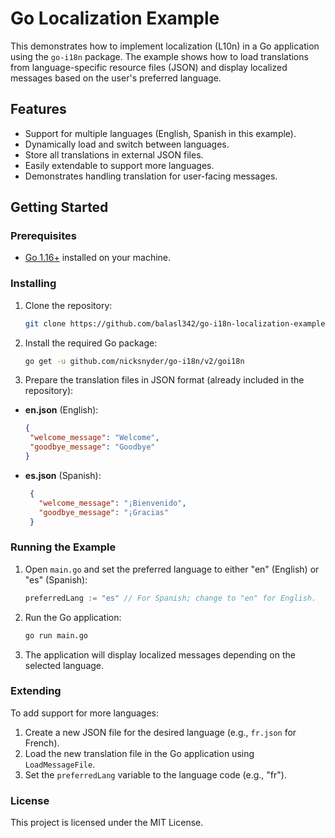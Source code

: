 
# Go Localization Example

This demonstrates how to implement localization (L10n) in a Go application using the `go-i18n` package. The example shows how to load translations from language-specific resource files (JSON) and display localized messages based on the user's preferred language.

## Features

- Support for multiple languages (English, Spanish in this example).
- Dynamically load and switch between languages.
- Store all translations in external JSON files.
- Easily extendable to support more languages.
- Demonstrates handling translation for user-facing messages.

## Getting Started

### Prerequisites

- [Go 1.16+](https://golang.org/dl/) installed on your machine.

### Installing

1. Clone the repository:
   ```bash
   git clone https://github.com/balasl342/go-i18n-localization-example
   ```

2. Install the required Go package:
   ```bash
   go get -u github.com/nicksnyder/go-i18n/v2/goi18n
   ```

3. Prepare the translation files in JSON format (already included in the repository):

- **en.json** (English):
   ```json
   {
    "welcome_message": "Welcome",
    "goodbye_message": "Goodbye"
  }
   ```

- **es.json** (Spanish):
   ```json
    {
      "welcome_message": "¡Bienvenido",
      "goodbye_message": "¡Gracias"
    }
   ```

### Running the Example

1. Open `main.go` and set the preferred language to either "en" (English) or "es" (Spanish):

   ```go
   preferredLang := "es" // For Spanish; change to "en" for English.
   ```

2. Run the Go application:

   ```bash
   go run main.go
   ```

3. The application will display localized messages depending on the selected language.

### Extending

To add support for more languages:

1. Create a new JSON file for the desired language (e.g., `fr.json` for French).
2. Load the new translation file in the Go application using `LoadMessageFile`.
3. Set the `preferredLang` variable to the language code (e.g., "fr").

### License

This project is licensed under the MIT License.
